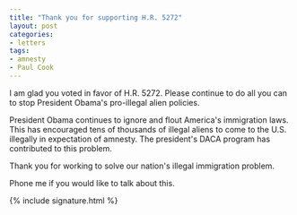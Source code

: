 ```yaml
---
title: "Thank you for supporting H.R. 5272"
layout: post
categories:
- letters
tags:
- amnesty
- Paul Cook
---
```


I am glad you voted in favor of H.R. 5272. Please continue to do all you can to stop President Obama's pro-illegal alien policies.

President Obama continues to ignore and flout America's immigration laws. This has encouraged tens of thousands of illegal aliens to come to the U.S. illegally in expectation of amnesty. The president's DACA program has contributed to this problem.

Thank you for working to solve our nation's illegal immigration problem.

Phone me if you would like to talk about this.

{% include signature.html %}
